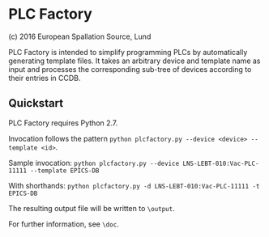 # PLC Factory
(c) 2016 European Spallation Source, Lund


PLC Factory is intended to simplify programming PLCs by automatically generating template files. It takes an arbitrary device and template name as input and processes the corresponding sub-tree of devices according to their entries in CCDB.

## Quickstart

PLC Factory requires Python 2.7.

Invocation follows the pattern `python plcfactory.py --device <device> --template <id>`.

Sample invocation:
`python plcfactory.py --device LNS-LEBT-010:Vac-PLC-11111 --template EPICS-DB`

With shorthands:
`python plcfactory.py -d LNS-LEBT-010:Vac-PLC-11111 -t EPICS-DB`

The resulting output file will be written to `\output`.


For further information, see `\doc`.
